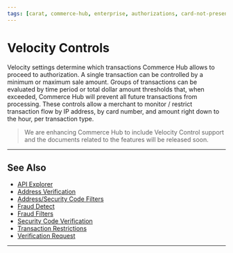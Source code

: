 ```yaml
---
tags: [carat, commerce-hub, enterprise, authorizations, card-not-present, fraud, velocity-controls, velocity-settings]
---
```



# Velocity Controls

Velocity settings determine which transactions Commerce Hub allows to proceed to authorization. A single transaction can be controlled by a minimum or maximum sale amount. Groups of transactions can be evaluated by time period or total dollar amount thresholds that, when exceeded, Commerce Hub will prevent all future transactions from processing. These controls allow a merchant to monitor / restrict transaction flow by IP address, by card number, and amount right down to the hour, per transaction type.

<!-- theme: danger -->
> We are enhancing Commerce Hub to include Velocity Control support and the documents related to the features will be released soon.

---

## See Also

- [API Explorer](../api/?type=post&path=/payments-vas/v1/accounts/verification)
- [Address Verification](?path=docs/Resources/Guides/Fraud/Address-Verification.md)
- [Address/Security Code Filters](?path=docs/Resources/Guides/Fraud/Fraud-Settings-AVS-CVV.md)
- [Fraud Detect](?path=docs/Resources/Guides/Fraud/Fraud-Detect.md)
- [Fraud Filters](?path=docs/Resources/Guides/Fraud/Fraud-Settings-Filters.md)
- [Security Code Verification](?path=docs/Resources/Guides/Fraud/Security-Code.md)
- [Transaction Restrictions](?path=docs/Resources/Guides/Fraud/Fraud-Settings-Restrictions.md)
- [Verification Request](?path=docs/Resources/API-Documents/Payments_VAS/Verification.md)


---

